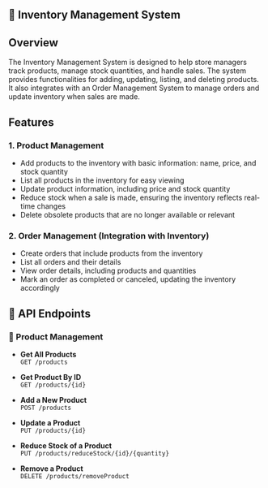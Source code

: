 ## 🏬 Inventory Management System

## Overview
The Inventory Management System is designed to help store managers track products, manage stock quantities, and handle sales. The system provides functionalities for adding, updating, listing, and deleting products. It also integrates with an Order Management System to manage orders and update inventory when sales are made.

## Features
### 1. Product Management
- Add products to the inventory with basic information: name, price, and stock quantity
- List all products in the inventory for easy viewing
- Update product information, including price and stock quantity
- Reduce stock when a sale is made, ensuring the inventory reflects real-time changes
- Delete obsolete products that are no longer available or relevant

### 2. Order Management (Integration with Inventory)
- Create orders that include products from the inventory
- List all orders and their details
- View order details, including products and quantities
- Mark an order as completed or canceled, updating the inventory accordingly

## 🚀 API Endpoints  

### 🛒 Product Management  
- **Get All Products**  
  `GET /products`  

- **Get Product By ID**  
  `GET /products/{id}`  

- **Add a New Product**  
  `POST /products`  

- **Update a Product**  
  `PUT /products/{id}`  

- **Reduce Stock of a Product**  
  `PUT /products/reduceStock/{id}/{quantity}`  

- **Remove a Product**  
  `DELETE /products/removeProduct`  
